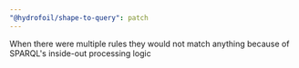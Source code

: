 ```yaml
---
"@hydrofoil/shape-to-query": patch
---
```


When there were multiple rules they would not match anything because of SPARQL's inside-out processing logic
